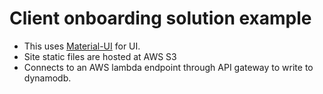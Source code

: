 # Client onboarding solution example

- This uses [Material-UI](http://callemall.github.io/material-ui/) for UI.
- Site static files are hosted at AWS S3
- Connects to an AWS lambda endpoint through API gateway to write to dynamodb.
